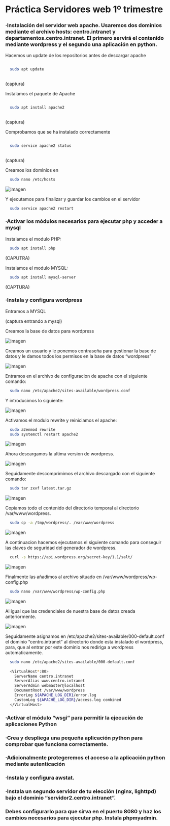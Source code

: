 # Práctica Servidores web 1º trimestre

### ·Instalación del servidor web apache. Usaremos dos dominios mediante el archivo hosts: centro.intranet y departamentos.centro.intranet. El primero servirá el contenido mediante wordpress y el segundo una aplicación en python.

Hacemos un update de los repositorios antes de descargar apache

```bash

  sudo apt update
  
```
(captura)

Instalamos el paquete de Apache

```bash

  sudo apt install apache2
  
```
(captura)

Comprobamos que se ha instalado correctamente


```bash

  sudo service apache2 status
  
```
(captura)


Creamos los dominios en
```bash
  sudo nano /etc/hosts
```
![imagen](https://user-images.githubusercontent.com/91668406/204230436-a7bd3da8-958f-4c4c-b02f-2235dd5e9858.png)

Y ejecutamos para finalizar y guardar los cambios en el servidor

```bash
  sudo service apache2 restart
```

### ·Activar los módulos necesarios para ejecutar php y acceder a mysql

Instalamos el modulo PHP:

```bash
  sudo apt install php
```
(CAPUTRA)

Instalamos el modulo MYSQL:
```bash
  sudo apt install mysql-server
```
(CAPTURA)


### ·Instala y configura wordpress

Entramos a MYSQL

(captura entrando a mysql)

Creamos la base de datos para wordpress

![imagen](https://user-images.githubusercontent.com/91668406/204233684-ecd797ed-0ed5-4300-9e20-ff9f5435f097.png)

Creamos un usuario y le ponemos contraseña para gestionar la base de datos y le damos todos los permisos en la base de datos “wordpress”

![imagen](https://user-images.githubusercontent.com/91668406/204235224-1e656abe-a1db-451d-906c-979df60eea3a.png)

Entramos en el archivo de configuracion de apache con el siguiente comando:

```bash
  sudo nano /etc/apache2/sites-available/wordpress.conf
```
Y introducimos lo siguiente:

![imagen](https://user-images.githubusercontent.com/91668406/204236161-1e59d670-39ce-40c0-a772-6f85bd3463f9.png)

Activamos el modulo rewrite y reiniciamos el apache:

```bash
  sudo a2enmod rewrite
  sudo systemctl restart apache2
```
![imagen](https://user-images.githubusercontent.com/91668406/204237994-1ec3733f-b5ce-4bdd-84ff-1073e8217f9c.png)

Ahora descargamos la ultima version de wordpress.

![imagen](https://user-images.githubusercontent.com/91668406/204238917-42eb19a4-eb09-4ceb-affc-f930041a8c89.png)

Seguidamente descomprimimos el archivo descargado con el siguiente comando:

```bash
  sudo tar zxvf latest.tar.gz
```
![imagen](https://user-images.githubusercontent.com/91668406/204239326-ea1b4670-0732-4ff6-91c2-9af5c4310d19.png)

Copiamos todo el contenido del directorio temporal al directorio /var/www/wordpress.

```bash
  sudo cp -a /tmp/wordpress/. /var/www/wordpress
```
![imagen](https://user-images.githubusercontent.com/91668406/204240500-705de58a-f035-414d-8503-a9c6065b9a25.png)

A continuacion hacemos ejecutamos el siguiente comando para conseguir las claves de seguridad del generador de wordpress.

```bash
  curl -s https://api.wordpress.org/secret-key/1.1/salt/
```
![imagen](https://user-images.githubusercontent.com/91668406/204241097-cd4de46c-8d40-4467-b248-cf01dc5bdc65.png)

Finalmente las añadimos al archivo situado en /var/www/wordpress/wp-config.php

```bash
  sudo nano /var/www/wordpress/wp-config.php
```
![imagen](https://user-images.githubusercontent.com/91668406/204241528-3d6e3ed6-0467-4864-8b50-4eddcd5a7eca.png)

Al igual que las credenciales de nuestra base de datos creada anteriormente.

![imagen](https://user-images.githubusercontent.com/91668406/204241750-e7d3d294-9111-44c8-a8ee-93db3ad28c8d.png)

Seguidamente asignamos en /etc/apache2/sites-available/000-default.conf el dominio “centro.intranet” al directorio donde esta instalado el wordpress, para, que al entrar por este dominio nos rediriga a wordpress automaticamente.

```bash
  sudo nano /etc/apache2/sites-available/000-default.conf
  
  <VirtualHost*:80>
    ServerName centro.intranet
    ServerAlias www.centro.intranet
    ServerAdmin webmaster@localhost
    DocumentRoot /var/www/wordpress
    ErrorLog ${APACHE_LOG_DIR}/error.log
    CustomLog ${APACHE_LOG_DIR}/access.log combined
  </VirtualHost>
```

### ·Activar el módulo “wsgi” para permitir la ejecución de aplicaciones Python

### ·Crea y despliega una pequeña aplicación python para comprobar que funciona correctamente.

### ·Adicionalmente protegeremos el acceso a la aplicación python mediante autenticación

### ·Instala y configura awstat.

### ·Instala un segundo servidor de tu elección (nginx, lighttpd) bajo el dominio “servidor2.centro.intranet”. 
###  Debes configurarlo para que sirva en el puerto 8080 y haz los cambios necesarios para ejecutar php. Instala phpmyadmin.
